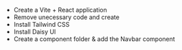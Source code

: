 - Create a Vite + React application
- Remove unecessary code and create
- Install Tailwind CSS
- Install Daisy Ul
- Create a component folder & add the Navbar component